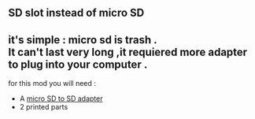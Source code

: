 SD slot instead of micro SD
---
it's simple : micro sd is trash .  
It can't last very long ,it requiered more adapter to plug into your computer .
---
for this mod you will need :
- A [micro SD to SD adapter](https://fr.aliexpress.com/item/1005003299104936.html?spm=a2g0o.productlist.main.17.7d5c21e4n2uwU1&algo_pvid=6daf9711-09f0-4862-883a-12b3b7cd84c9&algo_exp_id=6daf9711-09f0-4862-883a-12b3b7cd84c9-8&pdp_npi=3%40dis%21EUR%212.73%212.73%21%21%21%21%21%402100b1a616844297975772204d0783%2112000025086296831%21sea%21FR%210&curPageLogUid=vuJ61qQEnlVJ)
- 2 printed parts

